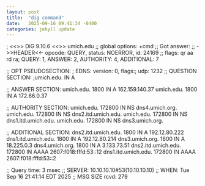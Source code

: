 ```yaml
---
layout: post
title:  "dig command"
date:   2025-09-16 09:41:34 -0400
categories: jekyll update
---
```

; <<>> DiG 9.10.6 <<>> umich.edu
;; global options: +cmd
;; Got answer:
;; ->>HEADER<<- opcode: QUERY, status: NOERROR, id: 24169
;; flags: qr aa rd ra; QUERY: 1, ANSWER: 2, AUTHORITY: 4, ADDITIONAL: 7

;; OPT PSEUDOSECTION:
; EDNS: version: 0, flags:; udp: 1232
;; QUESTION SECTION:
;umich.edu.			IN	A

;; ANSWER SECTION:
umich.edu.		1800	IN	A	162.159.140.37
umich.edu.		1800	IN	A	172.66.0.37

;; AUTHORITY SECTION:
umich.edu.		172800	IN	NS	dns4.umich.org.
umich.edu.		172800	IN	NS	dns2.itd.umich.edu.
umich.edu.		172800	IN	NS	dns1.itd.umich.edu.
umich.edu.		172800	IN	NS	dns3.umich.org.

;; ADDITIONAL SECTION:
dns2.itd.umich.edu.	1800	IN	A	192.12.80.222
dns1.itd.umich.edu.	1800	IN	A	192.12.80.214
dns3.umich.org.		1800	IN	A	18.225.0.3
dns4.umich.org.		1800	IN	A	3.133.73.51
dns2.itd.umich.edu.	172800	IN	AAAA	2607:f018:fffd:53::12
dns1.itd.umich.edu.	172800	IN	AAAA	2607:f018:fffd:53::2

;; Query time: 3 msec
;; SERVER: 10.10.10.10#53(10.10.10.10)
;; WHEN: Tue Sep 16 21:41:14 EDT 2025
;; MSG SIZE  rcvd: 279


